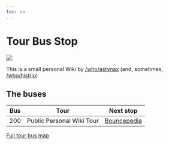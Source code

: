 ```yaml
---
toc: no
...
```


# Tour Bus Stop

![](http://www.wikiservice.at/image/wikibus.gif)

This is a small personal Wiki by [/who/astynax]() (and, sometimes, [/who/histrio]())

## The buses

Bus|Tour|Next stop
:-:|:--:|:-------:
200|Public Personal Wiki Tour|[Bouncepedia](https://melanocarpa.lesarbr.es/hypha/tour_bus_stop)

[Full tour bus map](http://meatballwiki.org/wiki/TourBusMap)